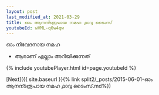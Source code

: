 ```yaml
---
layout: post
last_modified_at: 2021-03-29
title: ഓം ആനന്ടരൂപായ നമഹ ൧൦൮ ടൈംസ്
youtubeId: wVML-q0w4qw
---
```

 
 
 ഓം നിവേദനായ നമഹ 
 
 -  ആരാണ് എല്ലാം അറിയിക്കുന്നത് 
 
  
 
  
 
 
 
 
 
 


{% include youtubePlayer.html id=page.youtubeId %}
 
[Next]({{ site.baseurl }}{% link  split2/_posts/2015-06-01-ഓം ആനന്ടരൂപായ നമഹ ൧൦൮ ടൈംസ്.md%})
 
